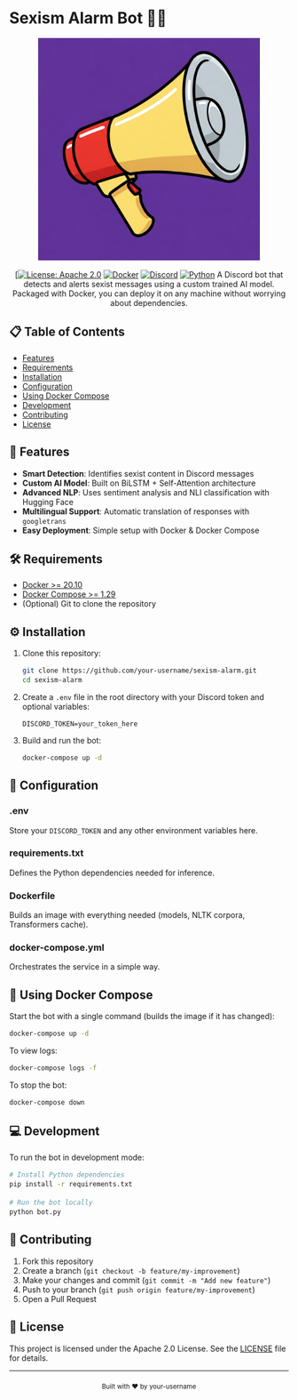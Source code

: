 # Sexism Alarm Bot 🤖🚨

<div align="center">

<img src="logo.jpeg" alt="Sexism Alarm Bot" width="400" />

[[![License: Apache 2.0](https://img.shields.io/badge/license-Apache%202.0-blue?style=flat-square)]((https://www.apache.org/licenses/LICENSE-2.0))
[![Docker](https://img.shields.io/badge/docker-%230db7ed.svg?style=flat&logo=docker&logoColor=white)](https://www.docker.com/)
[![Discord](https://img.shields.io/badge/Discord-%235865F2.svg?style=flat&logo=discord&logoColor=white)](https://discord.com/)
[![Python](https://img.shields.io/badge/python-3.11-blue.svg)](https://www.python.org/)
A Discord bot that detects and alerts sexist messages using a custom trained AI model. Packaged with Docker, you can deploy it on any machine without worrying about dependencies.
</div>

## 📋 Table of Contents
- [Features](#-features)
- [Requirements](#-requirements)
- [Installation](#-installation)
- [Configuration](#-configuration)
- [Using Docker Compose](#-using-docker-compose)
- [Development](#-development)
- [Contributing](#-contributing)
- [License](#-license)

## 🚀 Features

- **Smart Detection**: Identifies sexist content in Discord messages
- **Custom AI Model**: Built on BiLSTM + Self-Attention architecture
- **Advanced NLP**: Uses sentiment analysis and NLI classification with Hugging Face
- **Multilingual Support**: Automatic translation of responses with `googletrans`
- **Easy Deployment**: Simple setup with Docker & Docker Compose

## 🛠️ Requirements

- [Docker >= 20.10](https://docs.docker.com/get-docker/)
- [Docker Compose >= 1.29](https://docs.docker.com/compose/install/)
- (Optional) Git to clone the repository

## ⚙️ Installation

1. Clone this repository:
   ```bash
   git clone https://github.com/your-username/sexism-alarm.git
   cd sexism-alarm
   ```

2. Create a `.env` file in the root directory with your Discord token and optional variables:
   ```
   DISCORD_TOKEN=your_token_here
   ```

3. Build and run the bot:
   ```bash
   docker-compose up -d
   ```

## 📝 Configuration

### .env
Store your `DISCORD_TOKEN` and any other environment variables here.

### requirements.txt
Defines the Python dependencies needed for inference.

### Dockerfile
Builds an image with everything needed (models, NLTK corpora, Transformers cache).

### docker-compose.yml
Orchestrates the service in a simple way.

## 🐳 Using Docker Compose

Start the bot with a single command (builds the image if it has changed):

```bash
docker-compose up -d
```

To view logs:
```bash
docker-compose logs -f
```

To stop the bot:
```bash
docker-compose down
```

## 💻 Development

To run the bot in development mode:

```bash
# Install Python dependencies
pip install -r requirements.txt

# Run the bot locally
python bot.py
```

## 🤝 Contributing

1. Fork this repository
2. Create a branch (`git checkout -b feature/my-improvement`)
3. Make your changes and commit (`git commit -m "Add new feature"`)
4. Push to your branch (`git push origin feature/my-improvement`)
5. Open a Pull Request

## 📄 License

This project is licensed under the Apache 2.0 License. See the [LICENSE](LICENSE) file for details.

---

<div align="center">
  <sub>Built with ❤️ by your-username</sub>
</div>
